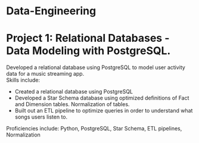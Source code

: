 # Data-Engineering

# Project 1: Relational Databases - Data Modeling with PostgreSQL.
Developed a relational database using PostgreSQL to model user activity data for a music streaming app. <br>
Skills include:
- Created a relational database using PostgreSQL
- Developed a Star Schema database using optimized definitions of Fact and Dimension tables. Normalization of tables.
- Built out an ETL pipeline to optimize queries in order to understand what songs users listen to.

Proficiencies include: Python, PostgreSQL, Star Schema, ETL pipelines, Normalization
